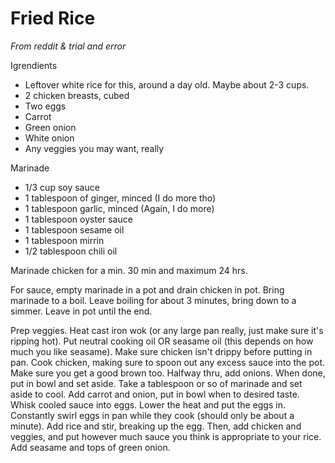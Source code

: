 # Fried Rice

*From reddit & trial and error*

Igrendients

* Leftover white rice for this, around a day old. Maybe about 2-3 cups.
* 2 chicken breasts, cubed
* Two eggs
* Carrot
* Green onion
* White onion
* Any veggies you may want, really

Marinade
* 1/3 cup soy sauce
* 1 tablespoon of ginger, minced (I do more tho)
* 1 tablespoon garlic, minced (Again, I do more)
* 1 tablespoon oyster sauce
* 1 tablespoon sesame oil
* 1 tablespoon mirrin
* 1/2 tablespoon chili oil

Marinade chicken for a min. 30 min and maximum 24 hrs. 

For sauce, empty marinade in a pot and drain chicken in pot. Bring marinade to a boil. Leave boiling for about 3 minutes, bring down to a simmer. Leave in pot until the end. 

Prep veggies.  Heat cast iron wok (or any large pan really, just make sure it's ripping hot). Put neutral cooking oil OR seasame oil (this depends on how much you like seasame). Make sure chicken isn't drippy before putting in pan. Cook chicken, making sure to spoon out any excess sauce into the pot. Make sure you get a good brown too. Halfway thru, add onions. When done, put in bowl and set aside. Take a tablespoon or so of marinade and set aside to cool. Add carrot and onion, put in bowl when to desired taste. Whisk cooled sauce into eggs. Lower the heat and put the eggs in. Constantly swirl eggs in pan while they cook (should only be about a minute). Add rice and stir, breaking up the egg. Then, add chicken and veggies, and put however much sauce you think is appropriate to your rice. Add seasame and tops of green onion.